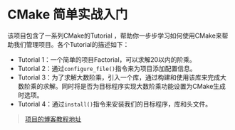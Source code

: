 # CMake 简单实战入门
该项目包含了一系列CMake的Tutorial ，帮助你一步步学习如何使用CMake来帮助我们管理项目。各个Tutorial的描述如下：

- Tutorial 1：一个简单的项目Factorial，可以求解20以内的阶乘。
- Tutorial 2：通过`configure_file()`指令来为项目添加配置信息。
- Tutorial 3：为了求解大数阶乘，引入一个库，通过构建和使用该库来完成大数阶乘的求解。同时将是否为目标程序实现大数阶乘功能设置为CMake生成时选项。
- Tutorial 4：通过`install()`指令来安装我们的目标程序，库和头文件。

> [项目的博客教程地址](https://blog.csdn.net/qq_21746331/category_10984094.html)
